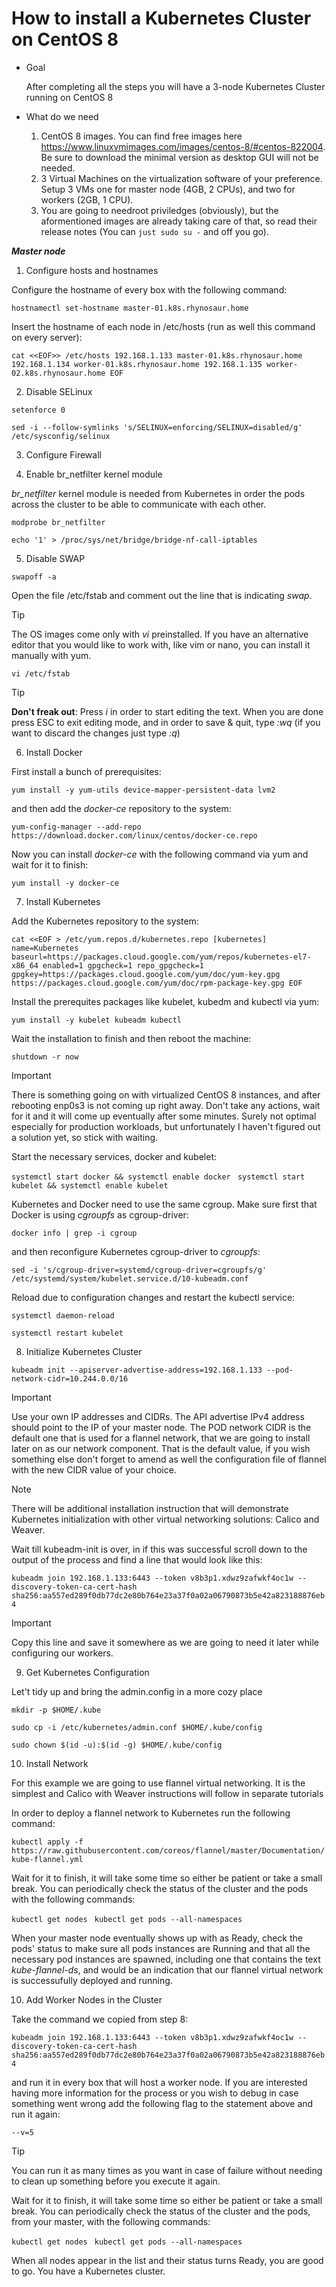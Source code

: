 # How to install a Kubernetes Cluster on CentOS 8

- Goal

    After completing all the steps you will have a 3-node Kubernetes Cluster running on CentOS 8 

- What do we need
  
  1. CentOS 8 images. You can find free images here https://www.linuxvmimages.com/images/centos-8/#centos-822004. Be sure to download the minimal version as desktop GUI will not be needed.
  2. 3 Virtual Machines on the virtualization software of your preference. Setup 3 VMs one for master node (4GB, 2 CPUs), and two for workers (2GB, 1 CPU).
  3. You are going to needroot priviledges (obviously), but the aformentioned images are already taking care of that, so read their release notes (You can `just sudo su -` and off you go).

***Master node***

1. Configure hosts and hostnames

Configure the hostname of every box with the following command:

`hostnamectl set-hostname master-01.k8s.rhynosaur.home`

Insert the hostname of each node in /etc/hosts (run as well this command on every server):

`cat <<EOF>> /etc/hosts
192.168.1.133 master-01.k8s.rhynosaur.home
192.168.1.134 worker-01.k8s.rhynosaur.home
192.168.1.135 worker-02.k8s.rhynosaur.home
EOF`

2. Disable SELinux

`setenforce 0`

`sed -i --follow-symlinks 's/SELINUX=enforcing/SELINUX=disabled/g' /etc/sysconfig/selinux`

3. Configure Firewall

4. Enable br_netfilter kernel module
   
*br_netfilter* kernel module is needed from Kubernetes in order the pods across the cluster to be able to communicate with each other.

`modprobe br_netfilter`

`echo '1' > /proc/sys/net/bridge/bridge-nf-call-iptables`

5. Disable SWAP

`swapoff -a`

Open the file /etc/fstab and comment out the line that is indicating *swap*. 

> [!TIP]
> The OS images come only with *vi* preinstalled. If you have an alternative editor that you would like to work with, like vim or nano, you can install it manually with yum.

`vi /etc/fstab`

> [!TIP]
> **Don't freak out**:
Press *i* in order to start editing the text. 
When you are done press ESC to exit editing mode, and in order to save & quit, type *:wq* (if you want to discard the changes just type *:q*)

6. Install Docker

First install a bunch of prerequisites:

`yum install -y yum-utils device-mapper-persistent-data lvm2
`

and then add the *docker-ce* repository to the system:

`yum-config-manager --add-repo https://download.docker.com/linux/centos/docker-ce.repo
`

Now you can install *docker-ce* with the following command via yum and wait for it to finish:

`yum install -y docker-ce
`

7. Install Kubernetes

Add the Kubernetes repository to the system:

`cat <<EOF > /etc/yum.repos.d/kubernetes.repo
[kubernetes]
name=Kubernetes
baseurl=https://packages.cloud.google.com/yum/repos/kubernetes-el7-x86_64
enabled=1
gpgcheck=1
repo_gpgcheck=1
gpgkey=https://packages.cloud.google.com/yum/doc/yum-key.gpg
        https://packages.cloud.google.com/yum/doc/rpm-package-key.gpg
EOF`

Install the prerequites packages like kubelet, kubedm and kubectl via yum:

`yum install -y kubelet kubeadm kubectl
`

Wait the installation to finish and then reboot the machine:

`shutdown -r now`

> [!IMPORTANT]
> There is something going on with virtualized CentOS 8 instances, and after rebooting enp0s3 is not coming up right away. Don't take any actions, wait for it and it will come up eventually after some minutes. Surely not optimal especially for production workloads, but unfortunately I haven't figured out a solution yet, so stick with waiting.

Start the necessary services, docker and kubelet:

`systemctl start docker && systemctl enable docker
`
`systemctl start kubelet && systemctl enable kubelet
`

Kubernetes and Docker need to use the same cgroup. Make sure first that Docker is using *cgroupfs* as cgroup-driver:

`docker info | grep -i cgroup
`

and then reconfigure Kubernetes cgroup-driver to *cgroupfs*:

`sed -i 's/cgroup-driver=systemd/cgroup-driver=cgroupfs/g' /etc/systemd/system/kubelet.service.d/10-kubeadm.conf`

Reload due to configuration changes and restart the kubectl service:

`systemctl daemon-reload
`

`systemctl restart kubelet
`

8. Initialize Kubernetes Cluster

`kubeadm init --apiserver-advertise-address=192.168.1.133 --pod-network-cidr=10.244.0.0/16`

> [!IMPORTANT]
> Use your own IP addresses and CIDRs. The API advertise IPv4 address should point to the IP of your master node. The POD network CIDR is the default one that is used for a flannel network, that we are going to install later on as our network component. That is the default value, if you wish something else don't forget to amend as well the configuration file of flannel with the new CIDR value of your choice.

> [!NOTE]
> There will be additional installation instruction that will demonstrate Kubernetes initialization with other virtual networking solutions: Calico and Weaver. 

Wait till kubeadm-init is over, in if this was successful scroll down to the output of the process and find a line that would look like this:

`kubeadm join 192.168.1.133:6443 --token v8b3p1.xdwz9zafwkf4oc1w --discovery-token-ca-cert-hash sha256:aa557ed289f0db77dc2e80b764e23a37f0a02a06790873b5e42a823188876eb4 
`

> [!IMPORTANT]
> Copy this line and save it somewhere as we are going to need it later while configuring our workers.

9. Get Kubernetes Configuration

Let't tidy up and bring the admin.config in a more cozy place

`mkdir -p $HOME/.kube
`

`sudo cp -i /etc/kubernetes/admin.conf $HOME/.kube/config
`

`sudo chown $(id -u):$(id -g) $HOME/.kube/config
`

10. Install Network

For this example we are going to use flannel virtual networking. It is the simplest and Calico with Weaver instructions will follow in separate tutorials

In order to deploy a flannel network to Kubernetes run the following command:

`kubectl apply -f https://raw.githubusercontent.com/coreos/flannel/master/Documentation/kube-flannel.yml`

Wait for it to finish, it will take some time so either be patient or take a small break. You can periodically check the status of the cluster and the pods with the following commands:

`kubectl get nodes
`
`kubectl get pods --all-namespaces
`

When your master node eventually shows up with as Ready, check the pods' status to make sure all pods instances are Running and that all the necessary pod instances are spawned, including one that contains the text *kube-flannel-ds*, and would be an indication that our flannel virtual network is successufully deployed and running.

10. Add Worker Nodes in the Cluster

Take the command we copied from step 8:

`kubeadm join 192.168.1.133:6443 --token v8b3p1.xdwz9zafwkf4oc1w --discovery-token-ca-cert-hash sha256:aa557ed289f0db77dc2e80b764e23a37f0a02a06790873b5e42a823188876eb4 
`

and run it in every box that will host a worker node. If you are interested having more information for the process or you wish to debug in case something went wrong add the following flag to the statement above and run it again:

`--v=5`

> [!TIP]
> You can run it as many times as you want in case of failure without needing to clean up something before you execute it again.

Wait for it to finish, it will take some time so either be patient or take a small break. You can periodically check the status of the cluster and the pods, from your master, with the following commands:

`kubectl get nodes
`
`kubectl get pods --all-namespaces
`

When all nodes appear in the list and their status turns Ready, you are good to go. You have a Kubernetes cluster.
